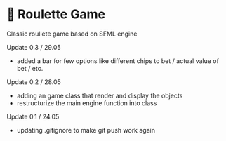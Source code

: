 # :game_die: Roulette Game 
Classic roullete game based on SFML engine 

Update 0.3 / 29.05
+ added a bar for few options like different chips to bet / actual value of bet / etc. 

Update 0.2 / 28.05
+ adding an game class that render and display the objects 
+ restructurize the main engine function into class 

Update 0.1 / 24.05 
+ updating .gitignore to make git push work again
